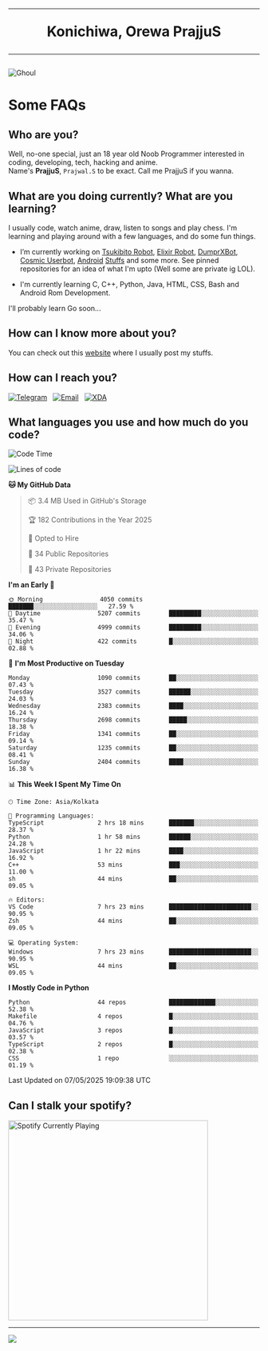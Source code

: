 <h1 align="center"><hr>Konichiwa, Orewa PrajjuS<hr></h1>


<img src="https://telegra.ph/file/6041d22c64479ee5ff802.jpg" alt="Ghoul"/>


<h1>Some FAQs</h1>


<h2>Who are you?</h2>

Well, no-one special, just an 18 year old Noob Programmer interested in coding, developing, tech, hacking and anime.
<br>
Name's <b>PrajjuS</b>, <code>Prajwal.S</code> to be exact. Call me PrajjuS if you wanna.


<h2>What are you doing currently? What are you learning?</h2>

I usually code, watch anime, draw, listen to songs and play chess. I'm learning and playing around with a few languages, and do some fun things.

- I’m currently working on <a href="Https://t.me/PrajjuSAssistantBot">Tsukibito Robot</a>, <a href="https://t.me/projectelixir_bot">Elixir Robot</a>, <a href="https://t.me/DumprXBot">DumprXBot</a>, <a href="https://github.com/SkyLab-Devs/CosmicUserbot">Cosmic Userbot</a>, <a href="https://github.com/Noob-OS">Android</a> <a href="https://github.com/PrajjuS/device_xiaomi_vince">Stuffs</a> and some more. See pinned repositories for an idea of what I'm upto (Well some are private ig LOL).

- I'm currently learning C, C++, Python, Java, HTML, CSS, Bash and Android Rom Development.

I'll probably learn Go soon...


<h2>How can I know more about you?</h2>

You can check out this <a href="https://prajjus.website">website</a> where I usually post my stuffs.


<h2>How can I reach you?</h2>

<a href="https://t.me/PrajjuS"><img src="https://img.shields.io/badge/PrajjuS-2CA5E0?style=flat-square&logo=telegram&logoColor=white" alt="Telegram"/></a>&nbsp;&nbsp;&nbsp;<a href="theprajjus@gmail.com"><img src="https://img.shields.io/badge/theprajjus@gmail.com-D14836?style=flat-square&logo=gmail&logoColor=white" alt="Email"/></a>&nbsp;&nbsp;&nbsp;<a href="https://forum.xda-developers.com/m/prajjus.10388799/"><img src="https://img.shields.io/badge/PrajjuS-F59714?style=flat-square&logo=xda-developers&logoColor=white" alt="XDA"/></a>


<h2>What languages you use and how much do you code?</h2>

<!--START_SECTION:waka-->
![Code Time](http://img.shields.io/badge/Code%20Time-959%20hrs%2036%20mins-blue)

![Lines of code](https://img.shields.io/badge/From%20Hello%20World%20I%27ve%20Written-1.4%20million%20lines%20of%20code-blue)

**🐱 My GitHub Data** 

> 📦 3.4 MB Used in GitHub's Storage 
 > 
> 🏆 182 Contributions in the Year 2025
 > 
> 💼 Opted to Hire
 > 
> 📜 34 Public Repositories 
 > 
> 🔑 43 Private Repositories 
 > 
**I'm an Early 🐤** 

```text
🌞 Morning                4050 commits        ███████░░░░░░░░░░░░░░░░░░   27.59 % 
🌆 Daytime                5207 commits        █████████░░░░░░░░░░░░░░░░   35.47 % 
🌃 Evening                4999 commits        █████████░░░░░░░░░░░░░░░░   34.06 % 
🌙 Night                  422 commits         █░░░░░░░░░░░░░░░░░░░░░░░░   02.88 % 
```
📅 **I'm Most Productive on Tuesday** 

```text
Monday                   1090 commits        ██░░░░░░░░░░░░░░░░░░░░░░░   07.43 % 
Tuesday                  3527 commits        ██████░░░░░░░░░░░░░░░░░░░   24.03 % 
Wednesday                2383 commits        ████░░░░░░░░░░░░░░░░░░░░░   16.24 % 
Thursday                 2698 commits        █████░░░░░░░░░░░░░░░░░░░░   18.38 % 
Friday                   1341 commits        ██░░░░░░░░░░░░░░░░░░░░░░░   09.14 % 
Saturday                 1235 commits        ██░░░░░░░░░░░░░░░░░░░░░░░   08.41 % 
Sunday                   2404 commits        ████░░░░░░░░░░░░░░░░░░░░░   16.38 % 
```


📊 **This Week I Spent My Time On** 

```text
🕑︎ Time Zone: Asia/Kolkata

💬 Programming Languages: 
TypeScript               2 hrs 18 mins       ███████░░░░░░░░░░░░░░░░░░   28.37 % 
Python                   1 hr 58 mins        ██████░░░░░░░░░░░░░░░░░░░   24.28 % 
JavaScript               1 hr 22 mins        ████░░░░░░░░░░░░░░░░░░░░░   16.92 % 
C++                      53 mins             ███░░░░░░░░░░░░░░░░░░░░░░   11.00 % 
sh                       44 mins             ██░░░░░░░░░░░░░░░░░░░░░░░   09.05 % 

🔥 Editors: 
VS Code                  7 hrs 23 mins       ███████████████████████░░   90.95 % 
Zsh                      44 mins             ██░░░░░░░░░░░░░░░░░░░░░░░   09.05 % 

💻 Operating System: 
Windows                  7 hrs 23 mins       ███████████████████████░░   90.95 % 
WSL                      44 mins             ██░░░░░░░░░░░░░░░░░░░░░░░   09.05 % 
```

**I Mostly Code in Python** 

```text
Python                   44 repos            █████████████░░░░░░░░░░░░   52.38 % 
Makefile                 4 repos             █░░░░░░░░░░░░░░░░░░░░░░░░   04.76 % 
JavaScript               3 repos             █░░░░░░░░░░░░░░░░░░░░░░░░   03.57 % 
TypeScript               2 repos             █░░░░░░░░░░░░░░░░░░░░░░░░   02.38 % 
CSS                      1 repo              ░░░░░░░░░░░░░░░░░░░░░░░░░   01.19 % 
```




 Last Updated on 07/05/2025 19:09:38 UTC
<!--END_SECTION:waka-->


<h2>Can I stalk your spotify?</h2>

<a href="https://open.spotify.com/user/cotgk31v4nhw20gs5adb29jq5"><img src="https://spotify-readme-prajjus.vercel.app/api?theme=dark&rainbow=true" alt="Spotify Currently Playing" width="400px"/></a>


<hr>


<img src="https://komarev.com/ghpvc/?username=prajjus&label=Profile%20Views&color=000000&style=flat">
